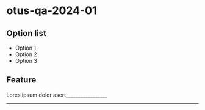 # otus-qa-2024-01

## Option list
- Option 1
- Option 2
- Option 3

## Feature
Lores ipsum dolor asert_________________
________________________________________